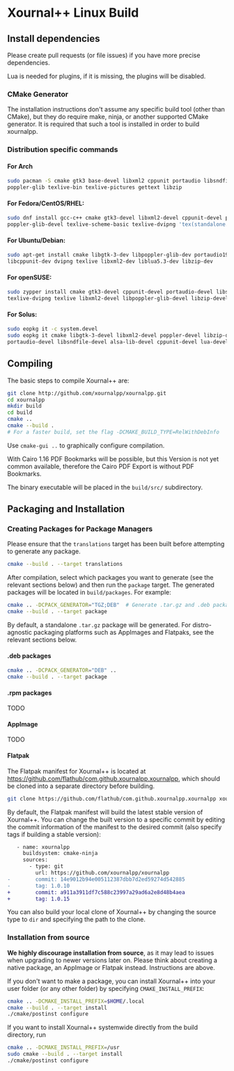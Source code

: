 # Xournal++ Linux Build

## Install dependencies

Please create pull requests (or file issues) if you have more precise dependencies.

Lua is needed for plugins, if it is missing, the plugins will be disabled.


### CMake Generator

The installation instructions don't assume any specific build tool (other than CMake), 
but they do require make, ninja, or another supported CMake generator. It is required 
that such a tool is installed in order to build xournalpp.

### Distribution specific commands

#### For Arch
```bash
sudo pacman -S cmake gtk3 base-devel libxml2 cppunit portaudio libsndfile \
poppler-glib texlive-bin texlive-pictures gettext libzip
```

#### For Fedora/CentOS/RHEL:
```bash
sudo dnf install gcc-c++ cmake gtk3-devel libxml2-devel cppunit-devel portaudio-devel libsndfile-devel \
poppler-glib-devel texlive-scheme-basic texlive-dvipng 'tex(standalone.cls)' gettext libzip-devel
```

#### For Ubuntu/Debian:
````bash
sudo apt-get install cmake libgtk-3-dev libpoppler-glib-dev portaudio19-dev libsndfile-dev \
libcppunit-dev dvipng texlive libxml2-dev liblua5.3-dev libzip-dev
````

#### For openSUSE:
```bash
sudo zypper install cmake gtk3-devel cppunit-devel portaudio-devel libsndfile-devel \
texlive-dvipng texlive libxml2-devel libpoppler-glib-devel libzip-devel
```

#### For Solus:
```bash
sudo eopkg it -c system.devel
sudo eopkg it cmake libgtk-3-devel libxml2-devel poppler-devel libzip-devel \
portaudio-devel libsndfile-devel alsa-lib-devel cppunit-devel lua-devel
```

## Compiling

The basic steps to compile Xournal++ are:

```bash
git clone http://github.com/xournalpp/xournalpp.git
cd xournalpp
mkdir build
cd build
cmake ..
cmake --build .
# For a faster build, set the flag -DCMAKE_BUILD_TYPE=RelWithDebInfo
```

Use `cmake-gui ..` to graphically configure compilation.

With Cairo 1.16 PDF Bookmarks will be possible, but this Version is not yet
common available, therefore the Cairo PDF Export is without PDF Bookmarks.

The binary executable will be placed in the `build/src/` subdirectory.

## Packaging and Installation

### Creating Packages for Package Managers

Please ensure that the `translations` target has been built before
attempting to generate any package.
```bash
cmake --build . --target translations
```

After compilation, select which packages you want to generate (see the relevant
sections below) and then run the `package` target. The generated packages will
be located in `build/packages`. For example:

```bash
cmake .. -DCPACK_GENERATOR="TGZ;DEB"  # Generate .tar.gz and .deb packages
cmake --build . --target package
```

By default, a standalone `.tar.gz` package will be generated. For
distro-agnostic packaging platforms such as AppImages and Flatpaks, see the
relevant sections below.

#### .deb packages

```bash
cmake .. -DCPACK_GENERATOR="DEB" ..
cmake --build . --target package
```

#### .rpm packages

TODO

#### AppImage

TODO

#### Flatpak

The Flatpak manifest for Xournal++ is located at
https://github.com/flathub/com.github.xournalpp.xournalpp, which should be
cloned into a separate directory before building.

```bash
git clone https://github.com/flathub/com.github.xournalpp.xournalpp xournalpp-flatpak
```

By default, the Flatpak manifest will build the latest stable version of
Xournal++. You can change the built version to a specific commit by editing the
commit information of the manifest to the desired commit (also specify tags if
building a stable version):

```diff
   - name: xournalpp
     buildsystem: cmake-ninja
     sources:
       - type: git
         url: https://github.com/xournalpp/xournalpp
-        commit: 14e9012b94e005112387dbb7d2ed59274d542885
-        tag: 1.0.10
+        commit: a911a3911df7c588c23997a29ad6a2e8d48b4aea
+        tag: 1.0.15
```

You can also build your local clone of Xournal++ by changing the source type to
`dir` and specifying the path to the clone.

### Installation from source

__We highly discourage installation from source__, as it may lead to issues when
upgrading to newer versions later on. Please think about creating a native
package, an AppImage or Flatpak instead. Instructions are above.

If you don't want to make a package, you can install Xournal++ into your user
folder (or any other folder) by specifying `CMAKE_INSTALL_PREFIX`:

```bash
cmake .. -DCMAKE_INSTALL_PREFIX=$HOME/.local
cmake --build . --target install
./cmake/postinst configure
```

If you want to install Xournal++ systemwide directly from the build directory, run

```bash
cmake .. -DCMAKE_INSTALL_PREFIX=/usr
sudo cmake --build . --target install
./cmake/postinst configure
```
